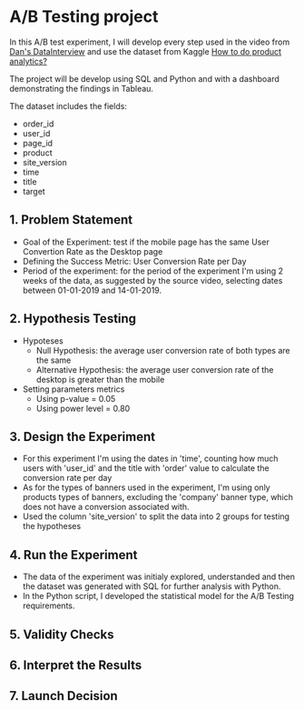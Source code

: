 # A/B Testing project

In this A/B test experiment, I will develop every step used in the video from [Dan's DataInterview](https://www.youtube.com/watch?v=DUNk4GPZ9bw&list=PLKY9mP2WUbt61RxSTpm6eWkNbBZNUhiUg) and use the dataset from Kaggle [How to do product analytics?](https://www.kaggle.com/datasets/podsyp/how-to-do-product-analytics/data)

The project will be develop using SQL and Python and with a dashboard demonstrating the findings in Tableau.

The dataset includes the fields:
- order_id
- user_id
- page_id
- product
- site_version
- time
- title
- target

## 1. Problem Statement
- Goal of the Experiment: test if the mobile page has the same User Convertion Rate as the Desktop page 
- Defining the Success Metric: User Conversion Rate per Day
- Period of the experiment: for the period of the experiment I'm using 2 weeks of the data, as suggested by the source video, selecting dates between 01-01-2019 and 14-01-2019.

## 2. Hypothesis Testing
- Hypoteses
    - Null Hypothesis: the average user conversion rate of both types are the same
    - Alternative Hypothesis: the average user conversion rate of the desktop is greater than the mobile
- Setting parameters metrics
    - Using p-value = 0.05
    - Using power level = 0.80

## 3. Design the Experiment
- For this experiment I'm using the dates in 'time', counting how much users with 'user_id' and the title with 'order' value to calculate the conversion rate per day
- As for the types of banners used in the experiment, I'm using only products types of banners, excluding the 'company' banner type, which does not have a conversion associated with.
- Used the column 'site_version' to split the data into 2 groups for testing the hypotheses

## 4. Run the Experiment
- The data of the experiment was initialy explored, understanded and then the dataset was generated with SQL for further analysis with Python.
- In the Python script, I developed the statistical model for the A/B Testing requirements.

## 5. Validity Checks

## 6. Interpret the Results

## 7. Launch Decision
